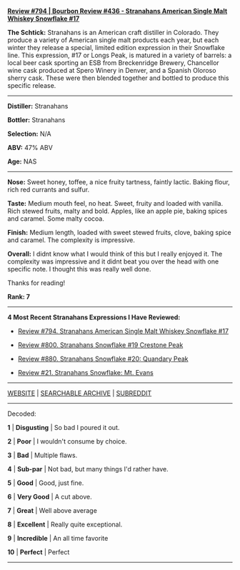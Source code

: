 
[**Review #794 | Bourbon Review #436 - Stranahans American Single Malt Whiskey Snowflake #17**]( https://t8ke.review/review-794-stranahans-american-single-malt-whiskey-snowflake-17-longs-peak/)

**The Schtick:** Stranahans is an American craft distiller in Colorado. They produce a variety of American single malt products each year, but each winter they release a special, limited edition expression in their Snowflake line. This expression, #17 or Longs Peak, is matured in a variety of barrels: a local beer cask sporting an ESB from Breckenridge Brewery, Chancellor wine cask produced at Spero Winery in Denver, and a Spanish Oloroso sherry cask. These were then blended together and bottled to produce this specific release. 

-----

**Distiller:** Stranahans 

**Bottler:** Stranahans 

**Selection:** N/A

**ABV:**  47% ABV

**Age:** NAS 

-----

**Nose:**  Sweet honey, toffee, a nice fruity tartness, faintly lactic. Baking flour, rich red currants and sulfur.   

**Taste:** Medium mouth feel, no heat. Sweet, fruity and loaded with vanilla. Rich stewed fruits, malty and bold. Apples, like an apple pie, baking spices and caramel. Some malty cocoa. 

**Finish:** Medium length, loaded with sweet stewed fruits, clove, baking spice and caramel. The complexity is impressive.  

**Overall:** I didnt know what I would think of this but I really enjoyed it. The complexity was impressive and it didnt beat you over the head with one specific note. I thought this was really well done. 

Thanks for reading!

**Rank: 7**

----- 

**4 Most Recent Stranahans  Expressions I Have Reviewed:** 

- [Review #794. Stranahans American Single Malt Whiskey Snowflake #17]( https://t8ke.review/review-794-stranahans-american-single-malt-whiskey-snowflake-17-longs-peak/) 

- [Review #800. Stranahans Snowflake #19 Crestone Peak]( https://t8ke.review/review-800-stranahans-snowflake-19-crestone-peak/) 

- [Review #880. Stranahans Snowflake #20: Quandary Peak]( https://t8ke.review/review-880-stranahans-snowflake-20-quandary-peak/) 

- [Review #21. Stranahans Snowflake: Mt. Evans]( https://t8ke.review/review-21-stranahans-snowflake-mt-evans-2015/) 

-----

[WEBSITE](https://t8ke.review) | [SEARCHABLE ARCHIVE](https://t8ke.review/review-archive/) | [SUBREDDIT](https://reddit.com/r/t8kereviews)

-----

Decoded:

**1** | **Disgusting** | So bad I poured it out.

**2** | **Poor** | I wouldn't consume by choice.

**3** | **Bad** | Multiple flaws.

**4** | **Sub-par** | Not bad, but many things I'd rather have.

**5** | **Good** | Good, just fine.

**6** | **Very Good** | A cut above.

**7** | **Great** | Well above average

**8** | **Excellent** | Really quite exceptional.

**9** | **Incredible** | An all time favorite

**10** | **Perfect** | Perfect

----

